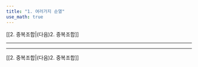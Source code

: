 ```yaml
---
title: "1. 여러가지 순열"
use_math: true
---
```


[[2. 중복조합|(다음)2. 중복조합]]

***







***

[[2. 중복조합|(다음)2. 중복조합]]
